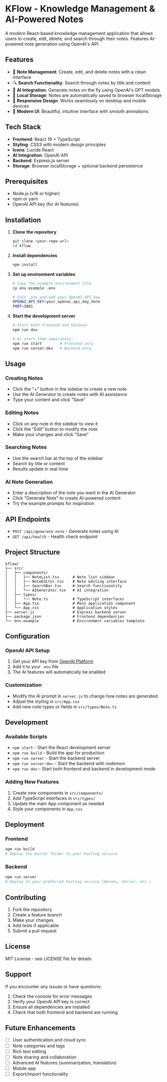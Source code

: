 # KFlow - Knowledge Management & AI-Powered Notes

A modern React-based knowledge management application that allows users to create, edit, delete, and search through their notes. Features AI-powered note generation using OpenAI's API.

## Features

- 📝 **Note Management**: Create, edit, and delete notes with a clean interface
- 🔍 **Search Functionality**: Search through notes by title and content
- 🤖 **AI Integration**: Generate notes on the fly using OpenAI's GPT models
- 💾 **Local Storage**: Notes are automatically saved to browser localStorage
- 📱 **Responsive Design**: Works seamlessly on desktop and mobile devices
- 🎨 **Modern UI**: Beautiful, intuitive interface with smooth animations

## Tech Stack

- **Frontend**: React 19 + TypeScript
- **Styling**: CSS3 with modern design principles
- **Icons**: Lucide React
- **AI Integration**: OpenAI API
- **Backend**: Express.js server
- **Storage**: Browser localStorage + optional backend persistence

## Prerequisites

- Node.js (v16 or higher)
- npm or yarn
- OpenAI API key (for AI features)

## Installation

1. **Clone the repository**
   ```bash
   git clone <your-repo-url>
   cd kflow
   ```

2. **Install dependencies**
   ```bash
   npm install
   ```

3. **Set up environment variables**
   ```bash
   # Copy the example environment file
   cp env.example .env
   
   # Edit .env and add your OpenAI API key
   OPENAI_API_KEY=your_openai_api_key_here
   PORT=3001
   ```

4. **Start the development server**
   ```bash
   # Start both frontend and backend
   npm run dev
   
   # Or start them separately:
   npm run start        # Frontend only
   npm run server:dev   # Backend only
   ```

## Usage

### Creating Notes
- Click the "+" button in the sidebar to create a new note
- Use the AI Generator to create notes with AI assistance
- Type your content and click "Save"

### Editing Notes
- Click on any note in the sidebar to view it
- Click the "Edit" button to modify the note
- Make your changes and click "Save"

### Searching Notes
- Use the search bar at the top of the sidebar
- Search by title or content
- Results update in real-time

### AI Note Generation
- Enter a description of the note you want in the AI Generator
- Click "Generate Note" to create AI-powered content
- Try the example prompts for inspiration

## API Endpoints

- `POST /api/generate-note` - Generate notes using AI
- `GET /api/health` - Health check endpoint

## Project Structure

```
kflow/
├── src/
│   ├── components/
│   │   ├── NoteList.tsx      # Note list sidebar
│   │   ├── NoteEditor.tsx    # Note editing interface
│   │   ├── SearchBar.tsx     # Search functionality
│   │   └── AIGenerator.tsx   # AI integration
│   ├── types/
│   │   └── Note.ts           # TypeScript interfaces
│   ├── App.tsx               # Main application component
│   └── App.css               # Application styles
├── server.js                 # Express backend server
├── package.json              # Frontend dependencies
└── env.example               # Environment variables template
```

## Configuration

### OpenAI API Setup
1. Get your API key from [OpenAI Platform](https://platform.openai.com/)
2. Add it to your `.env` file
3. The AI features will automatically be enabled

### Customization
- Modify the AI prompt in `server.js` to change how notes are generated
- Adjust the styling in `src/App.css`
- Add new note types or fields in `src/types/Note.ts`

## Development

### Available Scripts
- `npm start` - Start the React development server
- `npm run build` - Build the app for production
- `npm run server` - Start the backend server
- `npm run server:dev` - Start the backend with nodemon
- `npm run dev` - Start both frontend and backend in development mode

### Adding New Features
1. Create new components in `src/components/`
2. Add TypeScript interfaces in `src/types/`
3. Update the main App component as needed
4. Style your components in `App.css`

## Deployment

### Frontend
```bash
npm run build
# Deploy the build/ folder to your hosting service
```

### Backend
```bash
npm run server
# Deploy to your preferred hosting service (Heroku, Vercel, etc.)
```

## Contributing

1. Fork the repository
2. Create a feature branch
3. Make your changes
4. Add tests if applicable
5. Submit a pull request

## License

MIT License - see LICENSE file for details

## Support

If you encounter any issues or have questions:
1. Check the console for error messages
2. Verify your OpenAI API key is correct
3. Ensure all dependencies are installed
4. Check that both frontend and backend are running

## Future Enhancements

- [ ] User authentication and cloud sync
- [ ] Note categories and tags
- [ ] Rich text editing
- [ ] Note sharing and collaboration
- [ ] Advanced AI features (summarization, translation)
- [ ] Mobile app
- [ ] Export/import functionality
